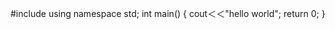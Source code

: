 #include <iostream>
  using namespace std;
  int main()
  {
  cout＜＜"hello world";
  return 0;
  }

